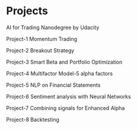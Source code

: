# Projects
AI for Trading Nanodegree by Udacity

Project-1 Momentum Trading

Project-2 Breakout Strategy

Project-3 Smart Beta and Portfolio Optimization

Project-4 Multifactor Model-5 alpha factors

Project-5 NLP on Financial Statements

Project-6 Sentiment analysis with Neural Networks

Project-7 Combining signals for Enhanced Alpha

Project-8 Backtesting
